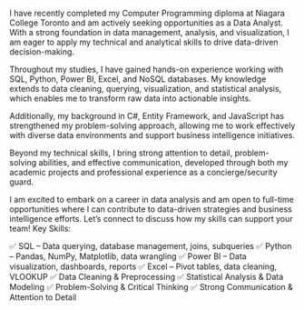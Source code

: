 I have recently completed my Computer Programming diploma at Niagara College Toronto and am actively seeking opportunities as a Data Analyst. With a strong foundation in data management, analysis, and visualization, I am eager to apply my technical and analytical skills to drive data-driven decision-making.

Throughout my studies, I have gained hands-on experience working with SQL, Python, Power BI, Excel, and NoSQL databases. My knowledge extends to data cleaning, querying, visualization, and statistical analysis, which enables me to transform raw data into actionable insights.

Additionally, my background in C#, Entity Framework, and JavaScript has strengthened my problem-solving approach, allowing me to work effectively with diverse data environments and support business intelligence initiatives.

Beyond my technical skills, I bring strong attention to detail, problem-solving abilities, and effective communication, developed through both my academic projects and professional experience as a concierge/security guard.

I am excited to embark on a career in data analysis and am open to full-time opportunities where I can contribute to data-driven strategies and business intelligence efforts. Let’s connect to discuss how my skills can support your team!
Key Skills:

✅ SQL – Data querying, database management, joins, subqueries
✅ Python – Pandas, NumPy, Matplotlib, data wrangling
✅ Power BI – Data visualization, dashboards, reports
✅ Excel – Pivot tables, data cleaning, VLOOKUP
✅ Data Cleaning & Preprocessing
✅ Statistical Analysis & Data Modeling
✅ Problem-Solving & Critical Thinking
✅ Strong Communication & Attention to Detail
